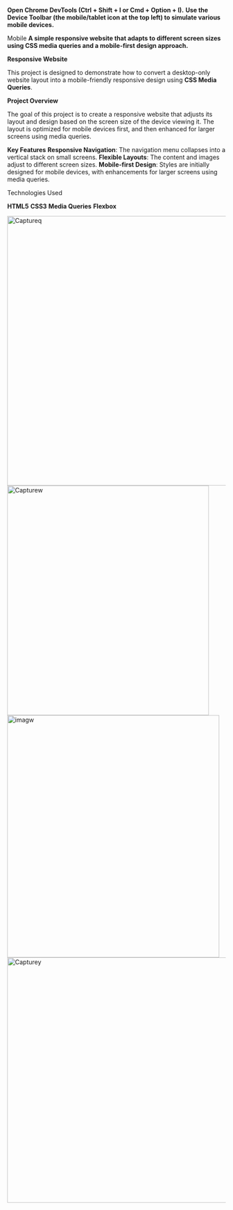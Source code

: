 

**Open Chrome DevTools (Ctrl + Shift + I or Cmd + Option + I).**
**Use the Device Toolbar (the mobile/tablet icon at the top left) to simulate various mobile devices.**

Mobile
**A simple responsive website that adapts to different screen sizes using CSS media queries and a mobile-first design approach.**

**Responsive Website**

This project is designed to demonstrate how to convert a desktop-only website layout into a mobile-friendly responsive design using **CSS Media Queries**.

**Project Overview**

The goal of this project is to create a responsive website that adjusts its layout and design based on the screen size of the device viewing it. The layout is optimized for mobile devices first, and then enhanced for larger screens using media queries.

**Key Features**
**Responsive Navigation**: The navigation menu collapses into a vertical stack on small screens.
 **Flexible Layouts**: The content and images adjust to different screen sizes.
 **Mobile-first Design**: Styles are initially designed for mobile devices, with enhancements for larger screens using media queries.

Technologies Used

 **HTML5**
 **CSS3**
 **Media Queries**
 **Flexbox**
 
<img width="1362" height="621" alt="Captureq" src="https://github.com/user-attachments/assets/5e17cc68-316e-410b-b4d2-00b3c638ea2c" />
<img width="465" height="529" alt="Capturew" src="https://github.com/user-attachments/assets/228f55f4-c73a-48cc-ad96-fa1cf1f1901c" />
<img width="489" height="558" alt="imagw" src="https://github.com/user-attachments/assets/449ece1c-17e2-476f-b192-0820de5bce44" />
<img width="520" height="565" alt="Capturey" src="https://github.com/user-attachments/assets/beacc069-fbd4-4890-adcf-6ff968685469" />
